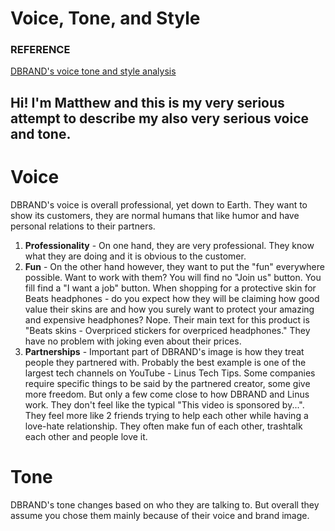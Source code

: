 # Voice, Tone, and Style

### REFERENCE

[DBRAND's voice tone and style analysis](dbrand.md)

## Hi! I'm Matthew and this is my very serious attempt  to describe my also very serious voice and tone.

# Voice

DBRAND's voice is overall professional, yet down to Earth. They want to show its customers, they are normal humans that like humor and have personal relations to their partners.

1. **Professionality** - On one hand, they are very professional. They know what they are doing and it is obvious to the customer.
2. **Fun** - On the other hand however, they want to put the "fun" everywhere possible. Want to work with them? You will find no "Join us" button. You fill find a "I want a job" button. 
When shopping for a protective skin for Beats headphones - do you expect how they will be claiming how good value their skins are and how you surely want to protect your amazing and expensive headphones?
Nope. Their main text for this product is "Beats skins - Overpriced stickers for overpriced headphones." They have no problem with joking even about their prices.
3. **Partnerships** - Important part of DBRAND's image is how they treat people they partnered with. Probably the best example is one of the largest tech channels on YouTube - Linus Tech Tips. 
Some companies require specific things to be said by the partnered creator, some give more freedom. But only a few come close to how DBRAND and Linus work. They don't feel like the typical "This video is sponsored by...". They feel more like 2 friends trying to help each other while having a love-hate relationship. They often make fun of each other, trashtalk each other and people love it.

# Tone

DBRAND's tone changes based on who they are talking to. But overall they assume you chose them mainly because of their voice and brand image.


